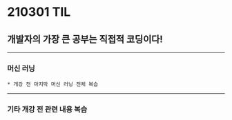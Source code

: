 # 210301 TIL
## 개발자의 가장 큰 공부는 직접적 코딩이다!
-------------------------
### 머신 러닝
    * 개강 전 마지막 머신 러닝 전체 복습
 -----------------
### 기타 개강 전 관련 내용 복습 
